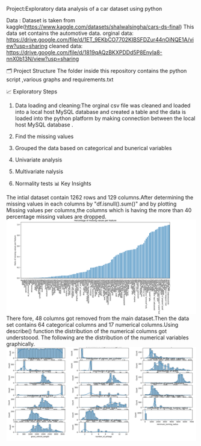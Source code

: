 Project:Exploratory data analysis of a car dataset using python

Data : Dataset is taken from kaggle(https://www.kaggle.com/datasets/shalwalsingha/cars-ds-final)
       This data set contains the automotive data.
       orginal data: https://drive.google.com/file/d/1ET_9EKbCO7702KIBSFDZur44nOiNQE1A/view?usp=sharing
       cleaned data: https://drive.google.com/file/d/1819qAQzBKXPDDd5P8EnyIa8-nnX0b13N/view?usp=sharing

 🗂️ Project Structure
 The  folder inside this repository contains the python script ,various graphs and requirements.txt

 📈 Exploratory Steps
 1) Data loading and cleaning:The orginal csv file was cleaned and loaded into a local host MySQL database and created a  table and
                              the data is loaded into the python platform by making connection between the local host MySQL database .

 2) Find the missing values

 3)  Grouped the data based on categorical and bunerical variables

 4)  Univariate analysis
 5)  Multivariate nalysis
 6)  Normality tests
📊 Key Insights

The intial dataset contain 1262 rows and 129 columns.After determining the missing values in each columns by "df.isnull().sum()" and by plotting Missing values per columns,the columns which is having the more than 40 percentage missing values are dropped.
![Alt Text](https://github.com/Jobinb7/EDA_CarDataset/blob/90862e9ca25d1d6c4f9591949a15ac1d0fca2bbf/percentage_of_missing.png)
There fore, 48 columns got  removed from the main dataset.Then the  data set contains 64 categorical columns and 17 numerical columns.Using describe() function the distribution of the numerical columns got understoood. The following are the distribution of the numerical variables graphically.
![Alt Text](https://github.com/Jobinb7/EDA_CarDataset/blob/465e7fd422cb223a5d81c904c1bcd280fc72e707/Histogram_plot_EDA.png)



    

